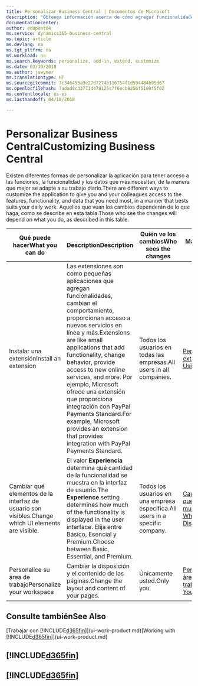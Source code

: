 ```yaml
---
title: Personalizar Business Central | Documentos de Microsoft
description: "Obtenga información acerca de cómo agregar funcionalidades y personalizar Business Central."
documentationcenter: 
author: edupont04
ms.service: dynamics365-business-central
ms.topic: article
ms.devlang: na
ms.tgt_pltfrm: na
ms.workload: na
ms.search.keywords: personalize, add-in, extend, customize
ms.date: 03/19/2018
ms.author: jswymer
ms.translationtype: HT
ms.sourcegitcommit: 7c346455a9e27d7274b116754f1d594484b95d67
ms.openlocfilehash: 7adad8c33771d478125c7f6ecb8256f5109f5f02
ms.contentlocale: es-es
ms.lasthandoff: 04/18/2018

---
```

# <a name="customizing-business-central"></a><span data-ttu-id="a5511-103">Personalizar Business Central</span><span class="sxs-lookup"><span data-stu-id="a5511-103">Customizing Business Central</span></span>
<!--NAV # Customizing Dynamics NAV -->
<span data-ttu-id="a5511-104">Existen diferentes formas de personalizar la aplicación para tener acceso a las funciones, la funcionalidad y los datos que más necesitan, de la manera que mejor se adapte a su trabajo diario.</span><span class="sxs-lookup"><span data-stu-id="a5511-104">There are different ways to customize the application to give you and your colleagues access to the features, functionality, and data that you need most, in a manner that bests suits your daily work.</span></span> <span data-ttu-id="a5511-105">Aquellos que vean los cambios dependerán de lo que haga, como se describe en esta tabla.</span><span class="sxs-lookup"><span data-stu-id="a5511-105">Those who see the changes will depend on what you do, as described in this table.</span></span>

| <span data-ttu-id="a5511-106">Qué puede hacer</span><span class="sxs-lookup"><span data-stu-id="a5511-106">What you can do</span></span>    |  <span data-ttu-id="a5511-107">Description</span><span class="sxs-lookup"><span data-stu-id="a5511-107">Description</span></span>  |  <span data-ttu-id="a5511-108">Quién ve los cambios</span><span class="sxs-lookup"><span data-stu-id="a5511-108">Who sees the changes</span></span>  |  <span data-ttu-id="a5511-109">Más información</span><span class="sxs-lookup"><span data-stu-id="a5511-109">More information</span></span>  |
|-----|---------------|---------|-------|
|<span data-ttu-id="a5511-110">Instalar una extensión</span><span class="sxs-lookup"><span data-stu-id="a5511-110">Install an extension</span></span>|<span data-ttu-id="a5511-111">Las extensiones son como pequeñas aplicaciones que agregan funcionalidades, cambian el comportamiento, proporcionan acceso a nuevos servicios en línea y más.</span><span class="sxs-lookup"><span data-stu-id="a5511-111">Extensions are like small applications that add functionality, change behavior, provide access to new online services, and more.</span></span> <span data-ttu-id="a5511-112">Por ejemplo, Microsoft ofrece una extensión que proporciona integración con PayPal Payments Standard.</span><span class="sxs-lookup"><span data-stu-id="a5511-112">For example, Microsoft provides an extension that provides integration with PayPal Payments Standard.</span></span>|<span data-ttu-id="a5511-113">Todos los usuarios en todas las empresas.</span><span class="sxs-lookup"><span data-stu-id="a5511-113">All users in all companies.</span></span>|[<span data-ttu-id="a5511-114">Personalizar con extensiones</span><span class="sxs-lookup"><span data-stu-id="a5511-114">Customizing Using Extensions</span></span>](ui-extensions.md)|
|<span data-ttu-id="a5511-115">Cambiar qué elementos de la interfaz de usuario son visibles.</span><span class="sxs-lookup"><span data-stu-id="a5511-115">Change which UI elements are visible.</span></span>|<span data-ttu-id="a5511-116">El valor **Experiencia** determina qué cantidad de la funcionalidad se muestra en la interfaz de usuario.</span><span class="sxs-lookup"><span data-stu-id="a5511-116">The **Experience** setting determines how much of the functionality is displayed in the user interface.</span></span> <span data-ttu-id="a5511-117">Elija entre Básico, Esencial y Premium.</span><span class="sxs-lookup"><span data-stu-id="a5511-117">Choose between Basic, Essential, and Premium.</span></span>|<span data-ttu-id="a5511-118">Todos los usuarios en una empresa específica.</span><span class="sxs-lookup"><span data-stu-id="a5511-118">All users in a specific company.</span></span>|[<span data-ttu-id="a5511-119">Cambiar las funciones que se muestran</span><span class="sxs-lookup"><span data-stu-id="a5511-119">Changing Which Features are Displayed</span></span>](ui-experiences.md)|
|<span data-ttu-id="a5511-120">Personalice su área de trabajo</span><span class="sxs-lookup"><span data-stu-id="a5511-120">Personalize your workspace</span></span>|<span data-ttu-id="a5511-121">Cambiar la disposición y el contenido de las páginas.</span><span class="sxs-lookup"><span data-stu-id="a5511-121">Change the layout and content of your pages.</span></span>|<span data-ttu-id="a5511-122">Únicamente usted.</span><span class="sxs-lookup"><span data-stu-id="a5511-122">Only you.</span></span>|[<span data-ttu-id="a5511-123">Personalización de su área de trabajo</span><span class="sxs-lookup"><span data-stu-id="a5511-123">Personalizing Your Workspace</span></span>](ui-personalization-user.md)|

## <a name="see-also"></a><span data-ttu-id="a5511-124">Consulte también</span><span class="sxs-lookup"><span data-stu-id="a5511-124">See Also</span></span>
<span data-ttu-id="a5511-125">[Trabajar con [!INCLUDE[d365fin](includes/d365fin_md.md)]](ui-work-product.md)</span><span class="sxs-lookup"><span data-stu-id="a5511-125">[Working with [!INCLUDE[d365fin](includes/d365fin_md.md)]](ui-work-product.md)</span></span>  

## [!INCLUDE[d365fin](includes/free_trial_md.md)]  
## [!INCLUDE[d365fin](includes/training_link_md.md)]

